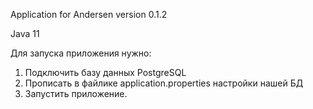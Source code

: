 Application for Andersen
version 0.1.2

Java 11


Для запуска приложения нужно:
1. Подключить базу данных PostgreSQL
2. Прописать в файлике application.properties настройки нашей БД
3. Запустить приложение.
